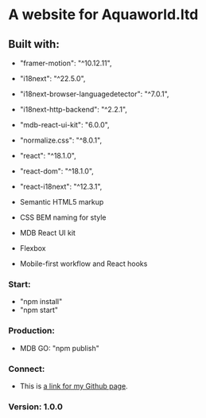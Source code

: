 # A website for Aquaworld.ltd

## Built with:

- "framer-motion": "^10.12.11",
- "i18next": "^22.5.0",
- "i18next-browser-languagedetector": "^7.0.1",
- "i18next-http-backend": "^2.2.1",
- "mdb-react-ui-kit": "6.0.0",
- "normalize.css": "^8.0.1",
- "react": "^18.1.0",
- "react-dom": "^18.1.0",
- "react-i18next": "^12.3.1",

- Semantic HTML5 markup
- CSS BEM naming for style
- MDB React UI kit
- Flexbox
- Mobile-first workflow and React hooks

### Start:

- "npm install"
- "npm start"

### Production:

- MDB GO: "npm publish"

### Connect:

- This is [a link for my Github page](https://github.com/vladimirplyukhin89).

### Version: 1.0.0
